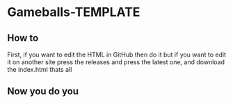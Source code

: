 # Gameballs-TEMPLATE

## How to
First, if you want to edit the HTML in GitHub then do it but if you want to edit it on another site press the releases and press the latest one, and download the index.html
thats all

## Now you do you


